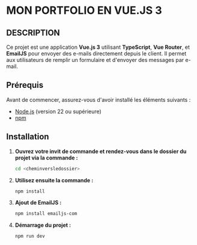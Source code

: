 # MON PORTFOLIO EN VUE.JS 3

## DESCRIPTION

Ce projet est une application **Vue.js 3** utilisant **TypeScript**, **Vue Router**, et **EmailJS** pour envoyer des e-mails directement depuis le client. Il permet aux utilisateurs de remplir un formulaire et d'envoyer des messages par e-mail.

## Prérequis

Avant de commencer, assurez-vous d'avoir installé les éléments suivants :

- [Node.js](https://nodejs.org/) (version 22 ou supérieure)
- [npm](https://www.npmjs.com/)

## Installation

1. **Ouvrez votre invit de commande et rendez-vous dans le dossier du projet via la commande :**
   ```bash
   cd <cheminversledossier>

2. **Utilisez ensuite la commande :**
   ```bash
   npm install

3. **Ajout de EmailJS :**
   ```bash
   npm install emailjs-com

4. **Démarrage du projet :**
   ```bash
   npm run dev
